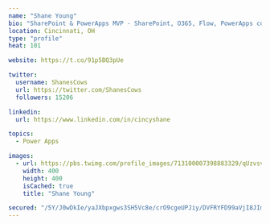 ```yaml
---
name: "Shane Young"
bio: "SharePoint & PowerApps MVP - SharePoint, O365, Flow, PowerApps consulting? @PowerApps911 | Pure Snark? You found it."
location: Cincinnati, OH
type: "profile"
heat: 101

website: https://t.co/91p5BQ3pUe

twitter:
  username: ShanesCows
  url: https://twitter.com/ShanesCows
  followers: 15206

linkedin:
  url: https://www.linkedin.com/in/cincyshane

topics:
  - Power Apps

images:
  - url: https://pbs.twimg.com/profile_images/713100007398883329/qUzvsvQ3_400x400.jpg
    width: 400
    height: 400
    isCached: true
    title: "Shane Young"

secured: "/5Y/J0wDkIe/yaJXbpxgws3SH5Vc8e/crO9cgeUPJiy/DVFRYFD99aVjI8JImQlrwkD7Z4do+acFRJNeIcD/lL+vJsJvcF2EHDCAiMWKlU26qZBDRQHEDsfm7kmqIc30Z49texa0uV+i7s085RqPEP0hadkxJpiIpA6Tbbkgh+i9zWTnI+HIeHXwqCpyAZKoo02hthhsnDFkfC46OX5RMR3KhaWoFlOUfM6J1A+eipgRonFGgJlLL3Sni9uwCjFSEiiucaTyJyml0DcrAfmgkOehF4ZPXxZ6WKTTePf4rgNv3M32aIpTTkJWyPHL3yLNvNmfzJHBxGd7GHZa5t97O7+8qUlzOAnB1Iv7pVnhikT0Ey/ldKUUtO7rcnHZ9nbqiX8taaMnugb6rE95VUh7wxrc45vMOIZgZEJOwjreyY8=;fegV/ilq3SOxhnI0TC2+FQ=="
---
```


